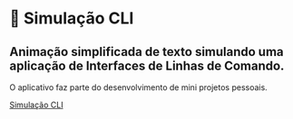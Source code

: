# :space_invader: Simulação CLI

## Animação simplificada de texto simulando uma aplicação de Interfaces de Linhas de Comando.

O aplicativo faz parte do desenvolvimento de mini projetos pessoais.

[Simulação CLI](https://andreguigo.github.io/cli-simulator_js)